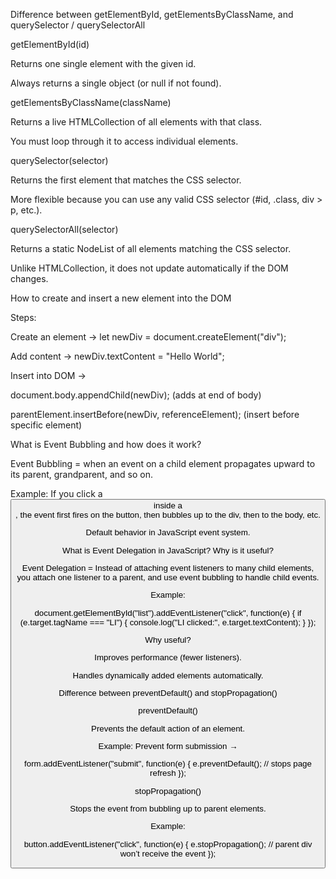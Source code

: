  <!-- 1. Answer: -->
 Difference between getElementById, getElementsByClassName, and querySelector / querySelectorAll

getElementById(id)

Returns one single element with the given id.

Always returns a single object (or null if not found).

getElementsByClassName(className)

Returns a live HTMLCollection of all elements with that class.

You must loop through it to access individual elements.

querySelector(selector)

Returns the first element that matches the CSS selector.

More flexible because you can use any valid CSS selector (#id, .class, div > p, etc.).

querySelectorAll(selector)

Returns a static NodeList of all elements matching the CSS selector.

Unlike HTMLCollection, it does not update automatically if the DOM changes.

<!-- 2. Answer: -->
 How to create and insert a new element into the DOM

Steps:

Create an element → let newDiv = document.createElement("div");

Add content → newDiv.textContent = "Hello World";

Insert into DOM →

document.body.appendChild(newDiv); (adds at end of body)

parentElement.insertBefore(newDiv, referenceElement); (insert before specific element)

<!-- 3. Answer: -->
 What is Event Bubbling and how does it work?

Event Bubbling = when an event on a child element propagates upward to its parent, grandparent, and so on.

Example:
If you click a <button> inside a <div>, the event first fires on the button, then bubbles up to the div, then to the body, etc.

Default behavior in JavaScript event system.

<!-- 4.Answer: -->
 What is Event Delegation in JavaScript? Why is it useful?

Event Delegation = Instead of attaching event listeners to many child elements, you attach one listener to a parent, and use event bubbling to handle child events.

Example:

document.getElementById("list").addEventListener("click", function(e) {
    if (e.target.tagName === "LI") {
        console.log("LI clicked:", e.target.textContent);
    }
});


Why useful?

Improves performance (fewer listeners).

Handles dynamically added elements automatically.

<!-- 5. Answer: -->

Difference between preventDefault() and stopPropagation()

preventDefault()

Prevents the default action of an element.

Example: Prevent form submission →

form.addEventListener("submit", function(e) {
    e.preventDefault(); // stops page refresh
});


stopPropagation()

Stops the event from bubbling up to parent elements.

Example:

button.addEventListener("click", function(e) {
    e.stopPropagation(); // parent div won’t receive the event
});